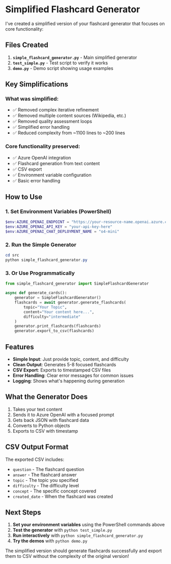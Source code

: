 # Simplified Flashcard Generator

I've created a simplified version of your flashcard generator that focuses on core functionality:

## Files Created

1. **`simple_flashcard_generator.py`** - Main simplified generator
2. **`test_simple.py`** - Test script to verify it works
3. **`demo.py`** - Demo script showing usage examples

## Key Simplifications

### What was simplified:
- ✅ Removed complex iterative refinement
- ✅ Removed multiple content sources (Wikipedia, etc.)
- ✅ Removed quality assessment loops
- ✅ Simplified error handling
- ✅ Reduced complexity from ~1100 lines to ~200 lines

### Core functionality preserved:
- ✅ Azure OpenAI integration
- ✅ Flashcard generation from text content
- ✅ CSV export
- ✅ Environment variable configuration
- ✅ Basic error handling

## How to Use

### 1. Set Environment Variables (PowerShell)
```powershell
$env:AZURE_OPENAI_ENDPOINT = "https://your-resource-name.openai.azure.com/"
$env:AZURE_OPENAI_API_KEY = "your-api-key-here"
$env:AZURE_OPENAI_CHAT_DEPLOYMENT_NAME = "o4-mini"
```

### 2. Run the Simple Generator
```powershell
cd src
python simple_flashcard_generator.py
```

### 3. Or Use Programmatically
```python
from simple_flashcard_generator import SimpleFlashcardGenerator

async def generate_cards():
    generator = SimpleFlashcardGenerator()
    flashcards = await generator.generate_flashcards(
        topic="Your Topic",
        content="Your content here...",
        difficulty="intermediate"
    )
    generator.print_flashcards(flashcards)
    generator.export_to_csv(flashcards)
```

## Features

- **Simple Input**: Just provide topic, content, and difficulty
- **Clean Output**: Generates 5-8 focused flashcards
- **CSV Export**: Exports to timestamped CSV files
- **Error Handling**: Clear error messages for common issues
- **Logging**: Shows what's happening during generation

## What the Generator Does

1. Takes your text content
2. Sends it to Azure OpenAI with a focused prompt
3. Gets back JSON with flashcard data
4. Converts to Python objects
5. Exports to CSV with timestamp

## CSV Output Format

The exported CSV includes:
- `question` - The flashcard question
- `answer` - The flashcard answer  
- `topic` - The topic you specified
- `difficulty` - The difficulty level
- `concept` - The specific concept covered
- `created_date` - When the flashcard was created

## Next Steps

1. **Set your environment variables** using the PowerShell commands above
2. **Test the generator** with `python test_simple.py`
3. **Run interactively** with `python simple_flashcard_generator.py`
4. **Try the demos** with `python demo.py`

The simplified version should generate flashcards successfully and export them to CSV without the complexity of the original version!
